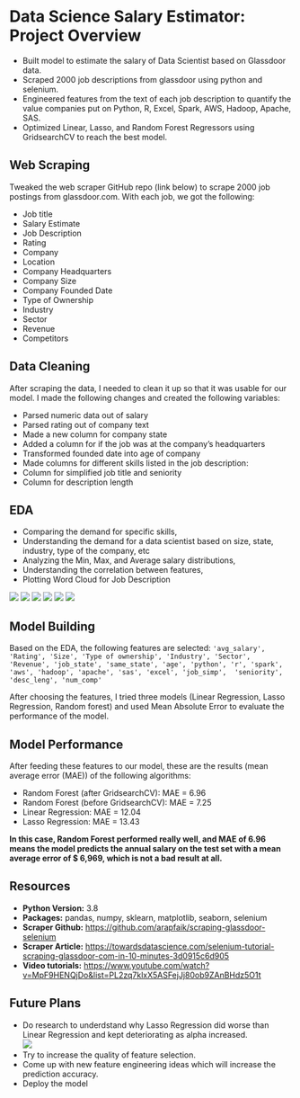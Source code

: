 # Data Science Salary Estimator: Project Overview

- Built model to estimate the salary of Data Scientist based on Glassdoor data.
- Scraped 2000 job descriptions from glassdoor using python and selenium.
- Engineered features from the text of each job description to quantify the value companies put on Python, R, Excel, Spark, AWS, Hadoop, Apache, SAS.
- Optimized Linear, Lasso, and Random Forest Regressors using GridsearchCV to reach the best model.

## Web Scraping

Tweaked the web scraper GitHub repo (link below) to scrape 2000 job postings from glassdoor.com. With each job, we got the following:

- Job title
- Salary Estimate
- Job Description
- Rating
- Company
- Location
- Company Headquarters
- Company Size
- Company Founded Date
- Type of Ownership
- Industry
- Sector
- Revenue
- Competitors

## Data Cleaning

After scraping the data, I needed to clean it up so that it was usable for our model. I made the following changes and created the following variables:

- Parsed numeric data out of salary
- Parsed rating out of company text
- Made a new column for company state
- Added a column for if the job was at the company’s headquarters
- Transformed founded date into age of company
- Made columns for different skills listed in the job description:
- Column for simplified job title and seniority
- Column for description length

## EDA

- Comparing the demand for specific skills,
- Understanding the demand for a data scientist based on size, state, industry, type of the company, etc
- Analyzing the Min, Max, and Average salary distributions,
- Understanding the correlation between features,
- Plotting Word Cloud for Job Description

![](https://github.com/tmargary/glassdoor_salary_prediction/blob/master/assets/graphs/'python'%2C%20'r'.png)
![](https://github.com/tmargary/glassdoor_salary_prediction/blob/master/assets/graphs/state.png)
![](https://github.com/tmargary/glassdoor_salary_prediction/blob/master/assets/graphs/Min%2C%20Max%2C%20and%20Avg%20salaries.png)
![](https://github.com/tmargary/glassdoor_salary_prediction/blob/master/assets/graphs/corr_new.png)
![](https://github.com/tmargary/glassdoor_salary_prediction/blob/master/assets/graphs/words.png)
![](https://github.com/tmargary/glassdoor_salary_prediction/blob/master/assets/graphs/type_new.png)


## Model Building

Based on the EDA, the following features are selected:
`'avg_salary', 'Rating', 'Size', 'Type of ownership', 'Industry', 'Sector', 'Revenue', 'job_state',
'same_state', 'age', 'python', 'r', 'spark', 'aws', 'hadoop', 'apache', 'sas', 'excel', 'job_simp', 
'seniority', 'desc_leng', 'num_comp'`

After choosing the features, I tried three models (Linear Regression, Lasso Regression, Random forest) and used Mean Absolute Error to evaluate the performance of the model.

## Model Performance

After feeding these features to our model, these are the results (mean average error (MAE)) of the following algorithms:
- Random Forest (after GridsearchCV): MAE = 6.96
- Random Forest (before GridsearchCV): MAE = 7.25
- Linear Regression: MAE = 12.04
- Lasso Regression: MAE = 13.43

**In this case, Random Forest performed really well, and MAE of 6.96 means the model predicts the annual salary on the test set with a mean average error of $ 6,969, which is not a bad result at all.**

## Resources
- **Python Version:** 3.8<br/>
- **Packages:** pandas, numpy, sklearn, matplotlib, seaborn, selenium<br/>
- **Scraper Github:** https://github.com/arapfaik/scraping-glassdoor-selenium<br/>
- **Scraper Article:** https://towardsdatascience.com/selenium-tutorial-scraping-glassdoor-com-in-10-minutes-3d0915c6d905<br/>
- **Video tutorials:** https://www.youtube.com/watch?v=MpF9HENQjDo&list=PL2zq7klxX5ASFejJj80ob9ZAnBHdz5O1t

## Future Plans
- Do research to underdstand why Lasso Regression did worse than Linear Regression and kept deteriorating as alpha increased.<br/>
![](https://github.com/tmargary/glassdoor_salary_prediction/blob/master/assets/graphs/Lasso.png)
- Try to increase the quality of feature selection.
- Come up with new feature engineering ideas which will increase the prediction accuracy.
- Deploy the model
